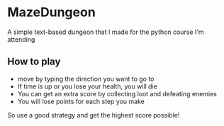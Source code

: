 # MazeDungeon
A simple text-based dungeon that I made for the python course I'm attending

## How to play
- move by typing the direction you want to go to
- If time is up or you lose your health, you will die
- You can get an extra score by collecting loot and defeating enemies
- You will lose points for each step you make

So use a good strategy and get the highest score possible!

